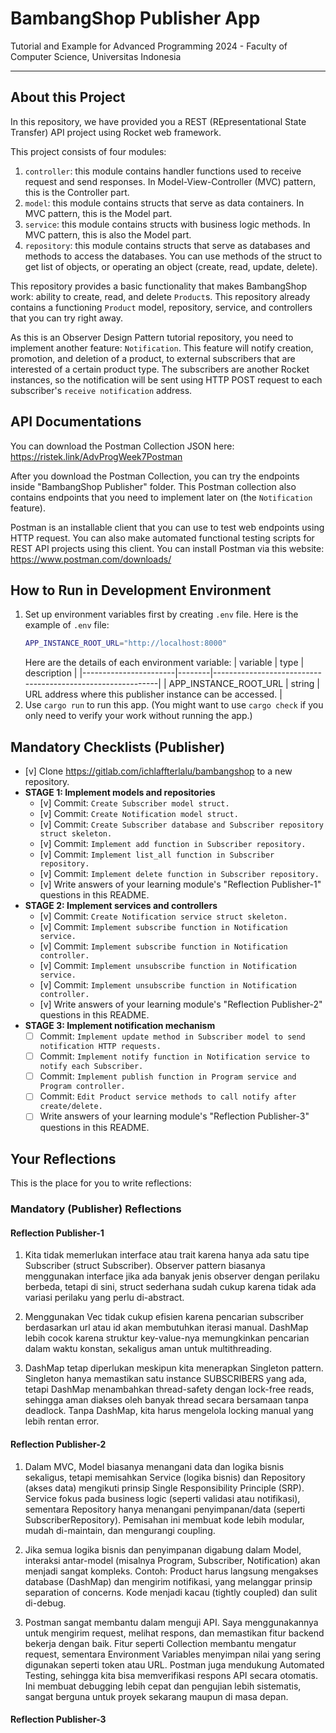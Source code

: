 # BambangShop Publisher App
Tutorial and Example for Advanced Programming 2024 - Faculty of Computer Science, Universitas Indonesia

---

## About this Project
In this repository, we have provided you a REST (REpresentational State Transfer) API project using Rocket web framework.

This project consists of four modules:
1.  `controller`: this module contains handler functions used to receive request and send responses.
    In Model-View-Controller (MVC) pattern, this is the Controller part.
2.  `model`: this module contains structs that serve as data containers.
    In MVC pattern, this is the Model part.
3.  `service`: this module contains structs with business logic methods.
    In MVC pattern, this is also the Model part.
4.  `repository`: this module contains structs that serve as databases and methods to access the databases.
    You can use methods of the struct to get list of objects, or operating an object (create, read, update, delete).

This repository provides a basic functionality that makes BambangShop work: ability to create, read, and delete `Product`s.
This repository already contains a functioning `Product` model, repository, service, and controllers that you can try right away.

As this is an Observer Design Pattern tutorial repository, you need to implement another feature: `Notification`.
This feature will notify creation, promotion, and deletion of a product, to external subscribers that are interested of a certain product type.
The subscribers are another Rocket instances, so the notification will be sent using HTTP POST request to each subscriber's `receive notification` address.

## API Documentations

You can download the Postman Collection JSON here: https://ristek.link/AdvProgWeek7Postman

After you download the Postman Collection, you can try the endpoints inside "BambangShop Publisher" folder.
This Postman collection also contains endpoints that you need to implement later on (the `Notification` feature).

Postman is an installable client that you can use to test web endpoints using HTTP request.
You can also make automated functional testing scripts for REST API projects using this client.
You can install Postman via this website: https://www.postman.com/downloads/

## How to Run in Development Environment
1.  Set up environment variables first by creating `.env` file.
    Here is the example of `.env` file:
    ```bash
    APP_INSTANCE_ROOT_URL="http://localhost:8000"
    ```
    Here are the details of each environment variable:
    | variable              | type   | description                                                |
    |-----------------------|--------|------------------------------------------------------------|
    | APP_INSTANCE_ROOT_URL | string | URL address where this publisher instance can be accessed. |
2.  Use `cargo run` to run this app.
    (You might want to use `cargo check` if you only need to verify your work without running the app.)

## Mandatory Checklists (Publisher)
-   [v] Clone https://gitlab.com/ichlaffterlalu/bambangshop to a new repository.
-   **STAGE 1: Implement models and repositories**
    -   [v] Commit: `Create Subscriber model struct.`
    -   [v] Commit: `Create Notification model struct.`
    -   [v] Commit: `Create Subscriber database and Subscriber repository struct skeleton.`
    -   [v] Commit: `Implement add function in Subscriber repository.`
    -   [v] Commit: `Implement list_all function in Subscriber repository.`
    -   [v] Commit: `Implement delete function in Subscriber repository.`
    -   [v] Write answers of your learning module's "Reflection Publisher-1" questions in this README.
-   **STAGE 2: Implement services and controllers**
    -   [v] Commit: `Create Notification service struct skeleton.`
    -   [v] Commit: `Implement subscribe function in Notification service.`
    -   [v] Commit: `Implement subscribe function in Notification controller.`
    -   [v] Commit: `Implement unsubscribe function in Notification service.`
    -   [v] Commit: `Implement unsubscribe function in Notification controller.`
    -   [v] Write answers of your learning module's "Reflection Publisher-2" questions in this README.
-   **STAGE 3: Implement notification mechanism**
    -   [ ] Commit: `Implement update method in Subscriber model to send notification HTTP requests.`
    -   [ ] Commit: `Implement notify function in Notification service to notify each Subscriber.`
    -   [ ] Commit: `Implement publish function in Program service and Program controller.`
    -   [ ] Commit: `Edit Product service methods to call notify after create/delete.`
    -   [ ] Write answers of your learning module's "Reflection Publisher-3" questions in this README.

## Your Reflections
This is the place for you to write reflections:

### Mandatory (Publisher) Reflections

#### Reflection Publisher-1

1. Kita tidak memerlukan interface atau trait karena hanya ada satu tipe Subscriber (struct Subscriber). Observer pattern biasanya menggunakan interface jika ada banyak jenis observer dengan perilaku berbeda, tetapi di sini, struct sederhana sudah cukup karena tidak ada variasi perilaku yang perlu di-abstract.

2. Menggunakan Vec tidak cukup efisien karena pencarian subscriber berdasarkan url atau id akan membutuhkan iterasi manual. DashMap lebih cocok karena struktur key-value-nya memungkinkan pencarian dalam waktu konstan, sekaligus aman untuk multithreading.

3. DashMap tetap diperlukan meskipun kita menerapkan Singleton pattern. Singleton hanya memastikan satu instance SUBSCRIBERS yang ada, tetapi DashMap menambahkan thread-safety dengan lock-free reads, sehingga aman diakses oleh banyak thread secara bersamaan tanpa deadlock. Tanpa DashMap, kita harus mengelola locking manual yang lebih rentan error.


#### Reflection Publisher-2

1. Dalam MVC, Model biasanya menangani data dan logika bisnis sekaligus, tetapi memisahkan Service (logika bisnis) dan Repository (akses data) mengikuti prinsip Single Responsibility Principle (SRP). Service fokus pada business logic (seperti validasi atau notifikasi), sementara Repository hanya menangani penyimpanan/data (seperti SubscriberRepository). Pemisahan ini membuat kode lebih modular, mudah di-maintain, dan mengurangi coupling.

2. Jika semua logika bisnis dan penyimpanan digabung dalam Model, interaksi antar-model (misalnya Program, Subscriber, Notification) akan menjadi sangat kompleks. Contoh: Product harus langsung mengakses database (DashMap) dan mengirim notifikasi, yang melanggar prinsip separation of concerns. Kode menjadi kacau (tightly coupled) dan sulit di-debug.

3. Postman sangat membantu dalam menguji API. Saya menggunakannya untuk mengirim request, melihat respons, dan memastikan fitur backend bekerja dengan baik. Fitur seperti Collection membantu mengatur request, sementara Environment Variables menyimpan nilai yang sering digunakan seperti token atau URL. Postman juga mendukung Automated Testing, sehingga kita bisa memverifikasi respons API secara otomatis. Ini membuat debugging lebih cepat dan pengujian lebih sistematis, sangat berguna untuk proyek sekarang maupun di masa depan.

#### Reflection Publisher-3
